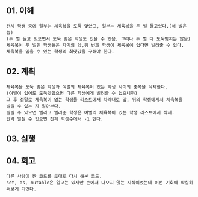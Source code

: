 ## 01. 이해
    전체 학생 중에 일부는 체육복을 도둑 맞았고, 일부는 체육복을 두 벌 들고있다.(세 벌은 놉)
    (두 벌 들고 있으면서 도둑 맞은 학생도 있을 수 있음, 그러나 두 벌 다 도둑맞지는 않음)
    체육복이 두 벌인 학생들은 자기의 앞,뒤 번호 학생이 체육복이 없다면 빌려줄 수 있다.
    체육복을 입을 수 있는 학생의 최댓값을 구해야 한다.
       
## 02. 계획
    체육복을 도둑 맞은 학생과 여벌의 체육복이 있는 학생 사이의 중복을 삭제한다.
    (여벌이 있어도 도둑맞았으면 다른 학생에게 빌려줄 수 없으니까)
    그 후 정말로 체육복이 없는 학생들 리스트에서 차례대로 앞, 뒤의 학생에게서 체육복을
    빌릴 수 있는 지 알아본다.
    빌릴 수 있으면 빌리고 빌려준 학생은 여벌의 체육복이 있는 학생 리스트에서 삭제.
    만약 빌릴 수 없으면 전체 학생수에서 -1 한다.
    
## 03. 실행

## 04. 회고
    다른 사람이 짠 코드를 토대로 다시 해본 코드.
    set, as, mutable은 알고는 있지만 손에서 나오지 않는 지식이었는데 이번 기회에 확실히
    써보게 되었다.